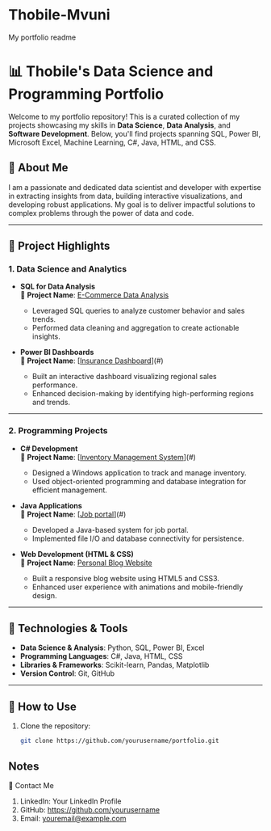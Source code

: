 # Thobile-Mvuni
My portfolio readme

# 📊 Thobile's Data Science and Programming Portfolio

Welcome to my portfolio repository! This is a curated collection of my projects showcasing my skills in **Data Science**, **Data Analysis**, and **Software Development**. Below, you'll find projects spanning SQL, Power BI, Microsoft Excel, Machine Learning, C#, Java, HTML, and CSS. 

## 🚀 About Me

I am a passionate and dedicated data scientist and developer with expertise in extracting insights from data, building interactive visualizations, and developing robust applications. My goal is to deliver impactful solutions to complex problems through the power of data and code.

---

## 📁 Project Highlights

### 1. **Data Science and Analytics**
- **SQL for Data Analysis**  
  📌 **Project Name**: [E-Commerce Data Analysis](#)  
  - Leveraged SQL queries to analyze customer behavior and sales trends.  
  - Performed data cleaning and aggregation to create actionable insights.

- **Power BI Dashboards**  
  📌 **Project Name**: [[Insurance Dashboard](https://github.com/ThobMvuni/Powerbi-dashboards/tree/main)](#)  
  - Built an interactive dashboard visualizing regional sales performance.  
  - Enhanced decision-making by identifying high-performing regions and trends.  

---

### 2. **Programming Projects**
- **C# Development**  
  📌 **Project Name**: [[Inventory Management System](https://github.com/ThobMvuni/CarHire-Database/blob/main)](#)  
  - Designed a Windows application to track and manage inventory.  
  - Used object-oriented programming and database integration for efficient management.  

- **Java Applications**  
  📌 **Project Name**: [[Job portal](https://github.com/ThobMvuni/Job_portal/tree/main)](#)
  - Developed a Java-based system for job portal.  
  - Implemented file I/O and database connectivity for persistence.  

- **Web Development (HTML & CSS)**  
  📌 **Project Name**: [Personal Blog Website](#)  
  - Built a responsive blog website using HTML5 and CSS3.  
  - Enhanced user experience with animations and mobile-friendly design.  

---

## 🔧 Technologies & Tools
- **Data Science & Analysis**: Python, SQL, Power BI, Excel  
- **Programming Languages**: C#, Java, HTML, CSS  
- **Libraries & Frameworks**: Scikit-learn, Pandas, Matplotlib  
- **Version Control**: Git, GitHub  

---

## 📜 How to Use
1. Clone the repository:  
   ```bash
   git clone https://github.com/yourusername/portfolio.git

## Notes
🌟 Contact Me
1. LinkedIn: Your LinkedIn Profile
2. GitHub: https://github.com/yourusername
3. Email: youremail@example.com

